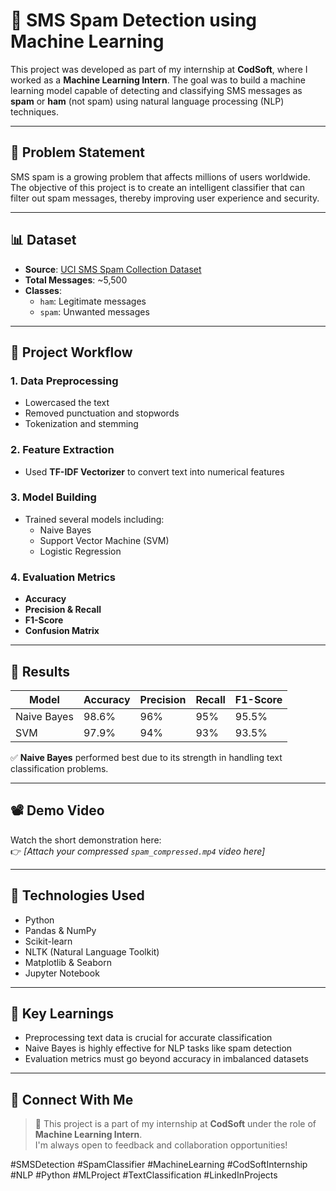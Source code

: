 # 📩 SMS Spam Detection using Machine Learning

This project was developed as part of my internship at **CodSoft**, where I worked as a **Machine Learning Intern**. The goal was to build a machine learning model capable of detecting and classifying SMS messages as **spam** or **ham** (not spam) using natural language processing (NLP) techniques.

---

## 🧠 Problem Statement

SMS spam is a growing problem that affects millions of users worldwide. The objective of this project is to create an intelligent classifier that can filter out spam messages, thereby improving user experience and security.

---

## 📊 Dataset

- **Source**: [UCI SMS Spam Collection Dataset](https://www.kaggle.com/datasets/uciml/sms-spam-collection-dataset)
- **Total Messages**: ~5,500
- **Classes**:
  - `ham`: Legitimate messages
  - `spam`: Unwanted messages

---

## 🔧 Project Workflow

### 1. **Data Preprocessing**
- Lowercased the text
- Removed punctuation and stopwords
- Tokenization and stemming

### 2. **Feature Extraction**
- Used **TF-IDF Vectorizer** to convert text into numerical features

### 3. **Model Building**
- Trained several models including:
  - Naive Bayes
  - Support Vector Machine (SVM)
  - Logistic Regression

### 4. **Evaluation Metrics**
- **Accuracy**
- **Precision & Recall**
- **F1-Score**
- **Confusion Matrix**

---

## 🧪 Results

| Model              | Accuracy | Precision | Recall | F1-Score |
|-------------------|----------|-----------|--------|----------|
| Naive Bayes        | 98.6%    | 96%       | 95%    | 95.5%    |
| SVM                | 97.9%    | 94%       | 93%    | 93.5%    |

✅ **Naive Bayes** performed best due to its strength in handling text classification problems.

---

## 📽️ Demo Video

Watch the short demonstration here:  
👉 *[Attach your compressed `spam_compressed.mp4` video here]*

---

## 🧰 Technologies Used

- Python
- Pandas & NumPy
- Scikit-learn
- NLTK (Natural Language Toolkit)
- Matplotlib & Seaborn
- Jupyter Notebook

---

## 📌 Key Learnings

- Preprocessing text data is crucial for accurate classification
- Naive Bayes is highly effective for NLP tasks like spam detection
- Evaluation metrics must go beyond accuracy in imbalanced datasets

---

## 🔗 Connect With Me

> 💼 This project is a part of my internship at **CodSoft** under the role of **Machine Learning Intern**.  
> I'm always open to feedback and collaboration opportunities!

#SMSDetection #SpamClassifier #MachineLearning #CodSoftInternship #NLP #Python #MLProject #TextClassification #LinkedInProjects
